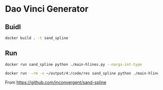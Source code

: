 
# Dao Vinci Generator

## Buidl

```bash
docker build . -t sand_spline
```

## Run

```bash
docker run sand_spline python ./main-hlines.py --nargs-int-type 

docker run --rm -v ~/output/4:/code/res sand_spline python ./main-hlines.py --4-int-colour-list 1 0 0 1
```

From <https://github.com/inconvergent/sand-spline>